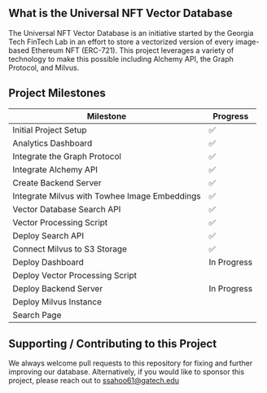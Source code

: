 ## What is the Universal NFT Vector Database

The Universal NFT Vector Database is an initiative started by the Georgia Tech FinTech Lab in an effort to store a vectorized version of every image-based Ethereum NFT (ERC-721). This project leverages a variety of technology to make this possible including Alchemy API, the Graph Protocol, and Milvus.

## Project Milestones

| **Milestone**                                 | **Progress** |
| --------------------------------------------- | ------------ |
| Initial Project Setup                         | ✅           |
| Analytics Dashboard                           | ✅           |
| Integrate the Graph Protocol                  | ✅           |
| Integrate Alchemy API                         | ✅           |
| Create Backend Server                         | ✅           |
| Integrate Milvus with Towhee Image Embeddings | ✅           |
| Vector Database Search API                    | ✅           |
| Vector Processing Script                      | ✅           |
| Deploy Search API                             | ✅           |
| Connect Milvus to S3 Storage                  | ✅           |
| Deploy Dashboard                              | In Progress  |
| Deploy Vector Processing Script               |              |
| Deploy Backend Server                         | In Progress  |
| Deploy Milvus Instance                        |              |
| Search Page                                   |              |

## Supporting / Contributing to this Project

We always welcome pull requests to this repository for fixing and further improving our database. Alternatively, if you would like to sponsor this project, please reach out to ssahoo61@gatech.edu
